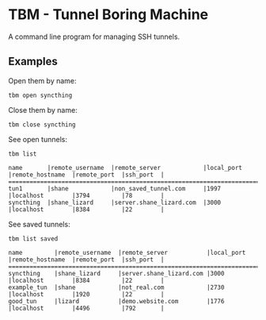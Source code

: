 # TBM - Tunnel Boring Machine
A command line program for managing SSH tunnels.

## Examples

Open them by name:
```
tbm open syncthing
```

Close them by name:
```
tbm close syncthing
```

See open tunnels:
```
tbm list

name       |remote_username  |remote_server            |local_port  |remote_hostname  |remote_port  |ssh_port  |
================================================================================================================
tun1       |shane            |non_saved_tunnel.com     |1997        |localhost        |3794         |78        |
syncthing  |shane_lizard     |server.shane_lizard.com  |3000        |localhost        |8384         |22        |

```

See saved tunnels:
```
tbm list saved

name         |remote_username  |remote_server           |local_port  |remote_hostname  |remote_port  |ssh_port  |
=================================================================================================================
syncthing    |shane_lizard     |server.shane_lizard.com |3000        |localhost        |8384         |22        |
example_tun  |shane            |not_real.com            |2730        |localhost        |1920         |22        |
good_tun     |lizard           |demo.website.com        |1776        |localhost        |4496         |792       |

```
